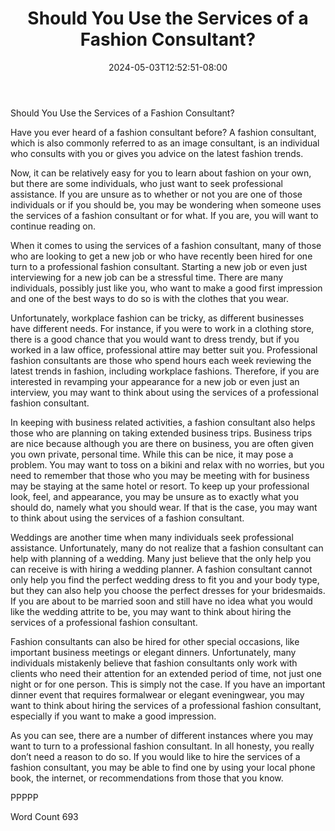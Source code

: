 ﻿---
title: "Should You Use the Services of a Fashion Consultant?"
date: 2024-05-03T12:52:51-08:00
description: "TXT Tips for Web Success"
featured_image: "/images/TXT.jpg"
tags: ["TXT"]
---

Should You Use the Services of a Fashion Consultant?

Have you ever heard of a fashion consultant before?  A fashion consultant, which is also commonly referred to as an image consultant, is an individual who consults with you or gives you advice on the latest fashion trends.  

Now, it can be relatively easy for you to learn about fashion on your own, but there are some individuals, who just want to seek professional assistance.  If you are unsure as to whether or not you are one of those individuals or if you should be, you may be wondering when someone uses the services of a fashion consultant or for what.  If you are, you will want to continue reading on.

When it comes to using the services of a fashion consultant, many of those who are looking to get a new job or who have recently been hired for one turn to a professional fashion consultant.  Starting a new job or even just interviewing for a new job can be a stressful time. There are many individuals, possibly just like you, who want to make a good first impression and one of the best ways to do so is with the clothes that you wear.  

Unfortunately, workplace fashion can be tricky, as different businesses have different needs. For instance, if you were to work in a clothing store, there is a good chance that you would want to dress trendy, but if you worked in a law office, professional attire may better suit you.  Professional fashion consultants are those who spend hours each week reviewing the latest trends in fashion, including workplace fashions. Therefore, if you are interested in revamping your appearance for a new job or even just an interview, you may want to think about using the services of a professional fashion consultant.

In keeping with business related activities, a fashion consultant also helps those who are planning on taking extended business trips. Business trips are nice because although you are there on business, you are often given you own private, personal time. While this can be nice, it may pose a problem.  You may want to toss on a bikini and relax with no worries, but you need to remember that those who you may be meeting with for business may be staying at the same hotel or resort.  To keep up your professional look, feel, and appearance, you may be unsure as to exactly what you should do, namely what you should wear.  If that is the case, you may want to think about using the services of a fashion consultant.

Weddings are another time when many individuals seek professional assistance.  Unfortunately, many do not realize that a fashion consultant can help with planning of a wedding. Many just believe that the only help you can receive is with hiring a wedding planner.  A fashion consultant cannot only help you find the perfect wedding dress to fit you and your body type, but they can also help you choose the perfect dresses for your bridesmaids.  If you are about to be married soon and still have no idea what you would like the wedding attrite to be, you may want to think about hiring the services of a professional fashion consultant.

Fashion consultants can also be hired for other special occasions, like important business meetings or elegant dinners.  Unfortunately, many individuals mistakenly believe that fashion consultants only work with clients who need their attention for an extended period of time, not just one night or for one person.  This is simply not the case.  If you have an important dinner event that requires formalwear or elegant eveningwear, you may want to think about hiring the services of a professional fashion consultant, especially if you want to make a good impression.

As you can see, there are a number of different instances where you may want to turn to a professional fashion consultant. In all honesty, you really don’t need a reason to do so.  If you would like to hire the services of a fashion consultant, you may be able to find one by using your local phone book, the internet, or recommendations from those that you know.

PPPPP

Word Count 693

